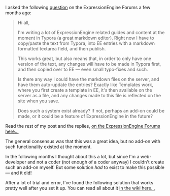 I asked the following [question](https://expressionengine.com/forums/topic/252997/import-markdown-files-as-entries-from-the-server) on the ExpressionEngine Forums a few months ago:

> Hi all,
>
> I'm writing a lot of ExpressionEngine related guides and content at the moment in Typora (a great markdown editor). Right now I have to copy/paste the text from Typora, into EE entries with a markdown formatted textarea field, and then publish.
>
> This works great, but also means that, in order to only have one version of the text, any changes will have to be made in Typora first, and then copied over to EE — even small typo-fixes and such.
>
> Is there any way I could have the markdown files on the server, and have them auto-update the entries? Exactly like Templates work, where you first create a template in EE, it's then available on the server as a file, and any changes made to this file is reflected on the site when you save.
>
> Does such a system exist already? If not, perhaps an add-on could be made, or it could be a feature of ExpressionEngine in the future?

Read the rest of my post and the replies, [on the ExpressionEngine Forums here...](https://expressionengine.com/forums/topic/252997/import-markdown-files-as-entries-from-the-server)

The general consensus was that this was a great idea, but no add-on with such functionality existed at the moment.

In the following months I thought about this a lot, but since I'm a web-developer and not a coder (not enough of a coder anyway) I couldn't create such an add-on myself. But some solution *had* to exist to make this possible — and it did!

After a lot of trial and error, I've found the following solution that works pretty well after you set it up. You can read all about it [in the wiki here...](https://github.com/tboelskifte/markdown-and-expressionengine/wiki/1:-Introduction)

